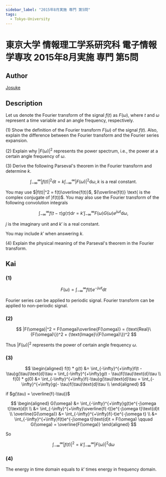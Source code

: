 ```yaml
---
sidebar_label: "2015年8月実施 専門 第5問"
tags:
  - Tokyo-University
---
```

# 東京大学 情報理工学系研究科 電子情報学専攻 2015年8月実施 専門 第5問


## **Author**
[Josuke](https://www.xiaohongshu.com/user/profile/6136a1b40000000002025c4f?xhsshare=QQ&appuid=5de61ebb0000000001004b64&apptime=1718276766)

## **Description**
Let us denote the Fourier transform of the signal $f(t)$ as $F(\omega)$, where $t$ and $\omega$ represent a time variable and an angle frequency, respectively.

(1) Show the definition of the Fourier transform $F(\omega)$ of the signal $f(t)$.
Also, explain the difference between the Fourier transform and the Fourier series expansion.

(2) Explain why $|F(\omega)|^2$ represents the power spectrum, i.e., the power at a certain angle frequency of $\omega$.

(3) Derive the following Parseval's theorem in the Fourier transform and determine $k$.

$$
\int_{-\infty}^{\infty}|f(t)|^2\text{d}t = k\int_{-\infty}^{\infty}|F(\omega)|^2\text{d}\omega, k\text{ is a real constant.}
$$

You may use $|f(t)|^2 = f(t)\overline{f(t)}$, $(\overline{f(t)} \text{ is the complex conjugate of }f(t))$. You may also use the Fourier transform of the following convolution integrals

$$
\int_{-\infty}^{\infty}f(t - \tau)g(\tau)\text{d}r = k'\int_{-\infty}^{\infty}F(\omega)G(\omega)e^{j\omega t}\text{d}\omega ,
$$

$j$ is the imaginary unit and $k'$ is a real constant.

You may include $k'$ when answering $k$.

(4) Explain the physical meaning of the Parseval's theorem in the Fourier transform.

## **Kai**
### (1)

$$
F(\omega) = \int_{-\infty}^{\infty}f(t)e^{-j\omega t}\text{d}t
$$

Fourier series can be applied to periodic signal. Fourier transform can be applied to non-periodic signal.

### (2)

$$
|F(\omega)|^2 = F(\omega)\overline{F(\omega)} = (\text{Real}\{F(\omega)\})^2 + (\text{Image}\{F(\omega)\})^2
$$

Thus $|F(\omega)|^2$ represents the power of certain angle frequency $\omega$.

### (3)

$$
\begin{aligned}
f(t) * g(t) &= \int_{-\infty}^{+\infty}f(t - \tau)g(\tau)\text{d}\tau = \int_{-\infty}^{+\infty}g(t - \tau)f(\tau)\text{d}\tau \\
f(0) * g(0) &= \int_{-\infty}^{+\infty}f(-\tau)g(\tau)\text{d}\tau = \int_{-\infty}^{+\infty}g(- \tau)f(\tau)\text{d}\tau \\
\end{aligned}
$$

if $g(\tau) = \overline{f(-\tau)}$

$$
\begin{aligned}
G(\omega) &= \int_{-\infty}^{+\infty}g(t)e^{-j\omega t}\text{d}t \\
&= \int_{-\infty}^{+\infty}\overline{f(-t)}e^{-j\omega t}\text{d}t \\
\overline{G(\omega)} &= \int_{-\infty}^{+\infty}f(-t)e^{-j\omega t} \\
&= \int_{-\infty}^{+\infty}f(t)e^{-j\omega t}\text{d}t = F(\omega) \qquad G(\omega) = \overline{F(\omega)}
\end{aligned}
$$

So

$$
\int_{-\infty}^{\infty}|f(t)|^2 = k'\int_{-\infty}^{\infty}|F(\omega)|^2 \text{d}\omega
$$

### (4)
The energy in time domain equals to $k'$ times energy in frequency domain.